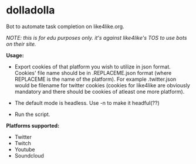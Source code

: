 # dolladolla
Bot to automate task completion on like4like.org.

<i>NOTE: this is for edu purposes only. it's against like4like's TOS to use bots on their site.</i>

<b>Usage:</b>

- Export cookies of that platform you wish to utilize in json format. Cookies' file name should be in .REPLACEME.json format (where REPLACEME is the name of the platform). For example .twitter.json would be filename for twitter cookies (cookies for like4like are obviously mandatory and there should be cookies of atleast one more platform).

- The default mode is headless. Use -n to make it headful(??)

- Run the script.

<b>Platforms supported:</b>

- Twitter
- Twitch
- Youtube
- Soundcloud
